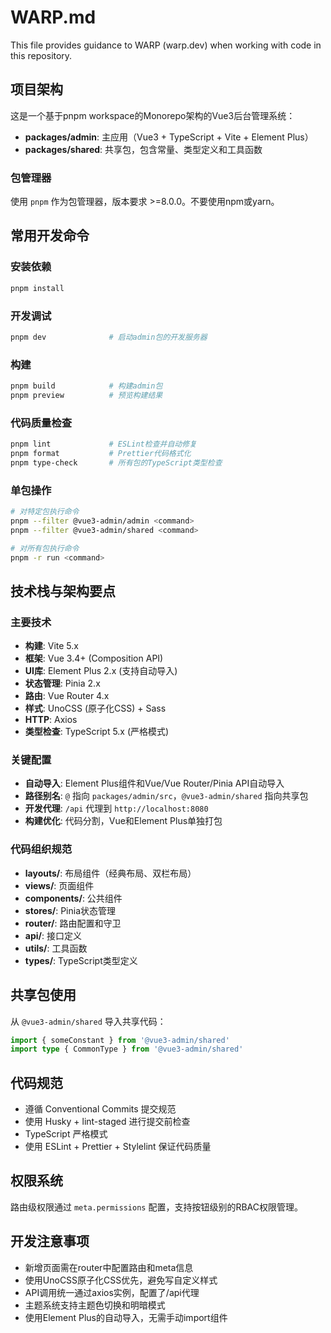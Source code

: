# WARP.md

This file provides guidance to WARP (warp.dev) when working with code in this repository.

## 项目架构

这是一个基于pnpm workspace的Monorepo架构的Vue3后台管理系统：

- **packages/admin**: 主应用（Vue3 + TypeScript + Vite + Element Plus）
- **packages/shared**: 共享包，包含常量、类型定义和工具函数

### 包管理器

使用 `pnpm` 作为包管理器，版本要求 >=8.0.0。不要使用npm或yarn。

## 常用开发命令

### 安装依赖

```bash
pnpm install
```

### 开发调试

```bash
pnpm dev              # 启动admin包的开发服务器
```

### 构建

```bash
pnpm build            # 构建admin包
pnpm preview          # 预览构建结果
```

### 代码质量检查

```bash
pnpm lint             # ESLint检查并自动修复
pnpm format           # Prettier代码格式化
pnpm type-check       # 所有包的TypeScript类型检查
```

### 单包操作

```bash
# 对特定包执行命令
pnpm --filter @vue3-admin/admin <command>
pnpm --filter @vue3-admin/shared <command>

# 对所有包执行命令
pnpm -r run <command>
```

## 技术栈与架构要点

### 主要技术

- **构建**: Vite 5.x
- **框架**: Vue 3.4+ (Composition API)
- **UI库**: Element Plus 2.x (支持自动导入)
- **状态管理**: Pinia 2.x
- **路由**: Vue Router 4.x
- **样式**: UnoCSS (原子化CSS) + Sass
- **HTTP**: Axios
- **类型检查**: TypeScript 5.x (严格模式)

### 关键配置

- **自动导入**: Element Plus组件和Vue/Vue Router/Pinia API自动导入
- **路径别名**: `@` 指向 `packages/admin/src`，`@vue3-admin/shared` 指向共享包
- **开发代理**: `/api` 代理到 `http://localhost:8080`
- **构建优化**: 代码分割，Vue和Element Plus单独打包

### 代码组织规范

- **layouts/**: 布局组件（经典布局、双栏布局）
- **views/**: 页面组件
- **components/**: 公共组件
- **stores/**: Pinia状态管理
- **router/**: 路由配置和守卫
- **api/**: 接口定义
- **utils/**: 工具函数
- **types/**: TypeScript类型定义

## 共享包使用

从 `@vue3-admin/shared` 导入共享代码：

```typescript
import { someConstant } from '@vue3-admin/shared'
import type { CommonType } from '@vue3-admin/shared'
```

## 代码规范

- 遵循 Conventional Commits 提交规范
- 使用 Husky + lint-staged 进行提交前检查
- TypeScript 严格模式
- 使用 ESLint + Prettier + Stylelint 保证代码质量

## 权限系统

路由级权限通过 `meta.permissions` 配置，支持按钮级别的RBAC权限管理。

## 开发注意事项

- 新增页面需在router中配置路由和meta信息
- 使用UnoCSS原子化CSS优先，避免写自定义样式
- API调用统一通过axios实例，配置了/api代理
- 主题系统支持主题色切换和明暗模式
- 使用Element Plus的自动导入，无需手动import组件
